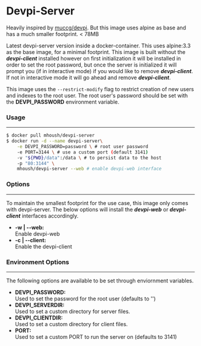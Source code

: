 Devpi-Server
===========

Heavily inspired by [muccg/devpi](https://github.com/muccg/docker-devpi).  But this image uses
alpine as base and has a much smaller footprint. < 78MB

Latest devpi-server version inside a docker-container.  This uses alpine:3.3 as the 
base image, for a minimal footprint.  This image is built without the ***devpi-client*** 
installed however on first initialization it will be installed  in order to set the root 
password, but once the server is initialized it will prompt you (if in interactive mode) if you 
would like to remove ***devpi-client***. If not in interactive mode it will go ahead and remove
***devpi-client***.

This image uses the `--restrict-modify` flag to restrict creation of new users and indexes 
to the root user. The root user's password should be set with the **DEVPI_PASSWORD**
environment variable.

### Usage
---------

```bash
$ docker pull mhoush/devpi-server
$ docker run -d --name devpi-server\
    -e DEVPI_PASSWORD=password \ # root user password
    -e PORT=3144 \ # use a custom port (default 3141)
    -v "${PWD}/data":/data \ # to persist data to the host
    -p "80:3144" \
    mhoush/devpi-server --web # enable devpi-web interface
```

### Options
----------

To maintain the smallest footprint for the use case, this image only comes with devpi-server.
The below options will install the ***devpi-web*** or ***devpi-client*** interfaces accordingly.  

 
* **-w | --web:**  
    Enable devpi-web
* **-c | --client:**  
    Enable the devpi-client

### Environment Options
-----------------------

The following options are available to be set through enviornment variables.

* **DEVPI_PASSWORD:**  
    Used to set the password for the root user (defaults to '')
* **DEVPI_SERVERDIR:**  
    Used to set a custom directory for server files.
* **DEVPI_CLIENTDIR:**  
    Used to set a custom directory for client files.
* **PORT:**  
    Used to set a custom PORT to run the server on (defaults to 3141)
